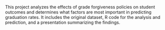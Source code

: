 This project analyzes the effects of grade forgiveness policies on student outcomes and determines what factors are most important in predicting graduation rates.  It includes the original dataset, R code for the analysis and prediction, and a presentation summarizing the findings.  
